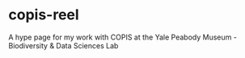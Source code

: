 # copis-reel
A hype page for my work with COPIS at the Yale Peabody Museum - Biodiversity &amp; Data Sciences Lab
